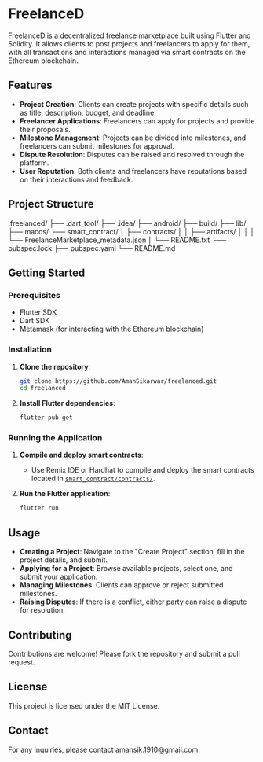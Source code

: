 # FreelanceD

FreelanceD is a decentralized freelance marketplace built using Flutter and Solidity. It allows clients to post projects and freelancers to apply for them, with all transactions and interactions managed via smart contracts on the Ethereum blockchain.

## Features

- **Project Creation**: Clients can create projects with specific details such as title, description, budget, and deadline.
- **Freelancer Applications**: Freelancers can apply for projects and provide their proposals.
- **Milestone Management**: Projects can be divided into milestones, and freelancers can submit milestones for approval.
- **Dispute Resolution**: Disputes can be raised and resolved through the platform.
- **User Reputation**: Both clients and freelancers have reputations based on their interactions and feedback.

## Project Structure

.freelanced/
├── .dart_tool/
├── .idea/
├── android/
├── build/
├── lib/
├── macos/
├── smart_contract/
│ ├── contracts/
│ │ ├── artifacts/
│ │ │ └── FreelanceMarketplace_metadata.json
│ └── README.txt
├── pubspec.lock
├── pubspec.yaml
└── README.md

## Getting Started

### Prerequisites

- Flutter SDK
- Dart SDK
- Metamask (for interacting with the Ethereum blockchain)

### Installation

1. **Clone the repository**:

    ```sh
    git clone https://github.com/AmanSikarwar/freelanced.git
    cd freelanced
    ```

2. **Install Flutter dependencies**:

    ```sh
    flutter pub get
    ```

### Running the Application

1. **Compile and deploy smart contracts**:
    - Use Remix IDE or Hardhat to compile and deploy the smart contracts located in [`smart_contract/contracts/`](command:_github.copilot.openRelativePath?%5B%7B%22scheme%22%3A%22file%22%2C%22authority%22%3A%22%22%2C%22path%22%3A%22%2FUsers%2Famansikarwar%2FDevelopment%2FProjects%2FFlutter%2Ffreelanced%2Fsmart_contract%2Fcontracts%2F%22%2C%22query%22%3A%22%22%2C%22fragment%22%3A%22%22%7D%5D "/Users/amansikarwar/Development/Projects/Flutter/freelanced/smart_contract/contracts/").

2. **Run the Flutter application**:

    ```sh
    flutter run
    ```

## Usage

- **Creating a Project**: Navigate to the "Create Project" section, fill in the project details, and submit.
- **Applying for a Project**: Browse available projects, select one, and submit your application.
- **Managing Milestones**: Clients can approve or reject submitted milestones.
- **Raising Disputes**: If there is a conflict, either party can raise a dispute for resolution.

## Contributing

Contributions are welcome! Please fork the repository and submit a pull request.

## License

This project is licensed under the MIT License.

## Contact

For any inquiries, please contact [amansik.1910@gmail.com](mailto:amansik.1910@gmail.com).
